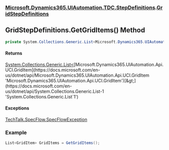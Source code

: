 ### [Microsoft.Dynamics365.UIAutomation.TDC.StepDefinitions](Microsoft.Dynamics365.UIAutomation.TDC.StepDefinitions.md 'Microsoft.Dynamics365.UIAutomation.TDC.StepDefinitions').[GridStepDefinitions](GridStepDefinitions.md 'Microsoft.Dynamics365.UIAutomation.TDC.StepDefinitions.GridStepDefinitions')

## GridStepDefinitions.GetGridItems() Method

```csharp
private System.Collections.Generic.List<Microsoft.Dynamics365.UIAutomation.Api.UCI.GridItem> GetGridItems();
```

#### Returns
[System.Collections.Generic.List&lt;](https://docs.microsoft.com/en-us/dotnet/api/System.Collections.Generic.List-1 'System.Collections.Generic.List`1')[Microsoft.Dynamics365.UIAutomation.Api.UCI.GridItem](https://docs.microsoft.com/en-us/dotnet/api/Microsoft.Dynamics365.UIAutomation.Api.UCI.GridItem 'Microsoft.Dynamics365.UIAutomation.Api.UCI.GridItem')[&gt;](https://docs.microsoft.com/en-us/dotnet/api/System.Collections.Generic.List-1 'System.Collections.Generic.List`1')

#### Exceptions

[TechTalk.SpecFlow.SpecFlowException](https://docs.microsoft.com/en-us/dotnet/api/TechTalk.SpecFlow.SpecFlowException 'TechTalk.SpecFlow.SpecFlowException')

### Example
  
```csharp  
List<GridItem> GridItems = GetGridItems();  
```